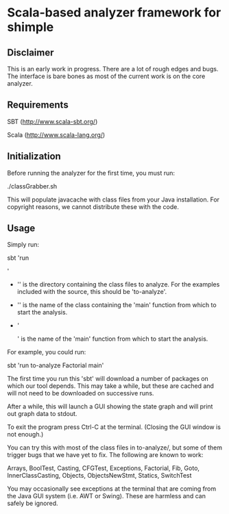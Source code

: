 # Scala-based analyzer framework for shimple

## Disclaimer

This is an early work in progress.  There are a lot of rough edges and
bugs.  The interface is bare bones as most of the current work is on
the core analyzer.

## Requirements

SBT (http://www.scala-sbt.org/)

Scala (http://www.scala-lang.org/)

## Initialization

Before running the analyzer for the first time, you must run:

  ./classGrabber.sh

This will populate javacache with class files from your Java
installation.  For copyright reasons, we cannot distribute these with
the code.

## Usage

Simply run:

  sbt 'run <class-directory> <class> <main>'

 - '<class-directory>' is the directory containing the class files to
   analyze.  For the examples included with the source, this should be
   'to-analyze'.

 - '<class>' is the name of the class containing the 'main' function
   from which to start the analysis.

 - '<main>' is the name of the 'main' function from which to start the
   analysis.

For example, you could run:

  sbt 'run to-analyze Factorial main'

The first time you run this 'sbt' will download a number of packages
on which our tool depends.  This may take a while, but these are
cached and will not need to be downloaded on successive runs.

After a while, this will launch a GUI showing the state graph and will
print out graph data to stdout.

To exit the program press Ctrl-C at the terminal.  (Closing the GUI
window is not enough.)

You can try this with most of the class files in to-analyze/, but some
of them trigger bugs that we have yet to fix.  The following are known
to work:

  Arrays, BoolTest, Casting, CFGTest, Exceptions, Factorial, Fib, Goto,
  InnerClassCasting, Objects, ObjectsNewStmt, Statics, SwitchTest

You may occasionally see exceptions at the terminal that are coming
from the Java GUI system (i.e. AWT or Swing).  These are harmless and
can safely be ignored.
